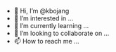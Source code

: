 - 👋 Hi, I’m @kbojang
- 👀 I’m interested in ...
- 🌱 I’m currently learning ...
- 💞️ I’m looking to collaborate on ...
- 📫 How to reach me ...

<!---
kbojang/kbojang is a ✨ special ✨ repository because its `README.md` (this file) appears on your GitHub profile.
You can click the Preview link to take a look at your changes.
--->
